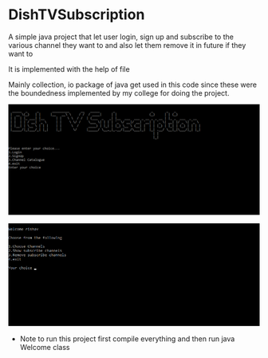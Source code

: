 # DishTVSubscription

A simple java project that let user login, sign up and subscribe to the various channel they want to and also let them remove it in future if they want to

It is implemented with the help of file

Mainly collection, io package of java get used in this code since these were the boundedness implemented by my college for doing the project.

![Screen Shot 1](https://github.com/rishav-ish/DishTVSubscription/blob/master/TV.png)

![Screen Shot 2](https://github.com/rishav-ish/DishTVSubscription/blob/master/TV1.png)

* Note to run this project first compile everything and then run java Welcome class

